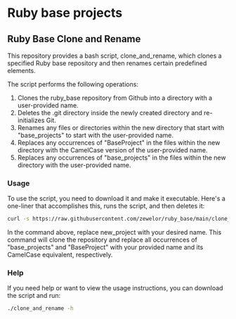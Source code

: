 # Ruby base projects

## Ruby Base Clone and Rename
This repository provides a bash script, clone_and_rename, which clones a specified Ruby base repository and then renames certain predefined elements.

The script performs the following operations:

1. Clones the ruby_base repository from Github into a directory with a user-provided name.
2. Deletes the .git directory inside the newly created directory and re-initializes Git.
3. Renames any files or directories within the new directory that start with "base_projects" to start with the user-provided name.
4. Replaces any occurrences of "BaseProject" in the files within the new directory with the CamelCase version of the user-provided name.
5. Replaces any occurrences of "base_projects" in the files within the new directory with the user-provided name.

### Usage
To use the script, you need to download it and make it executable. Here's a one-liner that accomplishes this, runs the script, and then deletes it:

```bash
curl -s https://raw.githubusercontent.com/zewelor/ruby_base/main/clone_and_rename | ruby - project_name
```
In the command above, replace new_project with your desired name. This command will clone the repository and replace all occurrences of "base_projects" and "BaseProject" with your provided name and its CamelCase equivalent, respectively.

### Help
If you need help or want to view the usage instructions, you can download the script and run:

```bash
./clone_and_rename -h
```
